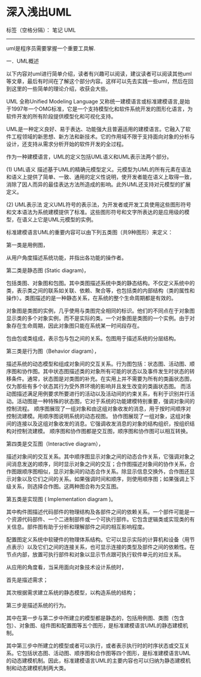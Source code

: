 ﻿# 深入浅出UML

标签（空格分隔）： 笔记 UML

---

uml是程序员需要掌握一个重要工具解.

一．UML概述

以下内容对uml进行简单介绍，读者有兴趣可以阅读，建议读者可以阅读其他uml等文章，最后有时间在了解这个部分内容。这样可以先去实践一些uml，然后在回到这里的一些简单的理论介绍，收获会大些。

UML 全称Unified Modeling Language 又称统一建模语言或标准建模语言,是始于1997年一个OMG标准，它是一个支持模型化和软件系统开发的图形化语言，为软件开发的所有阶段提供模型化和可视化支持。

UML是一种定义良好、易于表达、功能强大且普遍适用的建模语言。它融入了软件工程领域的新思想、新方法和新技术。它的作用域不限于支持面向对象的分析与设计，还支持从需求分析开始的软件开发的全过程。

作为一种建模语言，UML的定义包括UML语义和UML表示法两个部分。

(1) UML语义 描述基于UML的精确元模型定义。元模型为UML的所有元素在语法和语义上提供了简单、一致、通用的定义性说明，使开发者能在语义上取得一致，消除了因人而异的最佳表达方法所造成的影响。此外UML还支持对元模型的扩展定义。

(2) UML表示法 定义UML符号的表示法，为开发者或开发工具使用这些图形符号和文本语法为系统建模提供了标准。这些图形符号和文字所表达的是应用级的模型，在语义上它是UML元模型的实例。

标准建模语言UML的重要内容可以由下列五类图（共9种图形）来定义：

第一类是用例图，

从用户角度描述系统功能，并指出各功能的操作者。

第二类是静态图 (Static diagram)，

包括类图、对象图和包图。其中类图描述系统中类的静态结构。不仅定义系统中的类，表示类之间的联系如关联、依赖、聚合等，也包括类的内部结构（类的属性和操作）。类图描述的是一种静态关系，在系统的整个生命周期都是有效的。

对象图是类图的实例，几乎使用与类图完全相同的标识。他们的不同点在于对象图显示类的多个对象实例，而不是实际的类。一个对象图是类图的一个实例。由于对象存在生命周期，因此对象图只能在系统某一时间段存在。

包由包或类组成，表示包与包之间的关系。包图用于描述系统的分层结构。

第三类是行为图（Behavior diagram），

描述系统的动态模型和组成对象间的交互关系。行为图包括：状态图、活动图、顺序图和协作图。其中状态图描述类的对象所有可能的状态以及事件发生时状态的转移条件。通常，状态图是对类图的补充。在实用上并不需要为所有的类画状态图，仅为那些有多个状态其行为受外界环境的影响并且发生改变的类画状态图。 而活动图描述满足用例要求所要进行的活动以及活动间的约束关系，有利于识别并行活动。活动图是一种特殊的状态图，它对于系统的功能建模特别重要，强调对象间的控制流程。 顺序图展现了一组对象和由这组对象收发的消息，用于按时间顺序对控制流建模。用顺序图说明系统的动态视图。 协作图展现了一组对象，这组对象间的连接以及这组对象收发的消息。它强调收发消息的对象的结构组织，按组织结构对控制流建模。 顺序图和协作图都是交互图，顺序图和协作图可以相互转换。

第四类是交互图（Interactive diagram），

描述对象间的交互关系。其中顺序图显示对象之间的动态合作关系，它强调对象之间消息发送的顺序，同时显示对象之间的交互；合作图描述对象间的协作关系，合作图跟顺序图相似，显示对象间的动态合作关系。除显示信息交换外，合作图还显示对象以及它们之间的关系。如果强调时间和顺序，则使用顺序图；如果强调上下级关系，则选择合作图。这两种图合称为交互图。

第五类是实现图 ( Implementation diagram )。

其中构件图描述代码部件的物理结构及各部件之间的依赖关系。一个部件可能是一个资源代码部件、一个二进制部件或一个可执行部件。它包含逻辑类或实现类的有关信息。部件图有助于分析和理解部件之间的相互影响程度。

配置图定义系统中软硬件的物理体系结构。它可以显示实际的计算机和设备（用节点表示）以及它们之间的连接关系，也可显示连接的类型及部件之间的依赖性。在节点内部，放置可执行部件和对象以显示节点跟可执行软件单元的对应关系。

从应用的角度看，当采用面向对象技术设计系统时，

首先是描述需求；

其次根据需求建立系统的静态模型，以构造系统的结构；

第三步是描述系统的行为。

其中在第一步与第二步中所建立的模型都是静态的，包括用例图、类图（包含包）、对象图、组件图和配置图等五个图形，是标准建模语言UML的静态建模机制。

其中第三步中所建立的模型或者可以执行，或者表示执行时的时序状态或交互关系。它包括状态图、活动图、顺序图和合作图等四个图形，是标准建模语言UML的动态建模机制。因此，标准建模语言UML的主要内容也可以归纳为静态建模机制和动态建模机制两大类。




